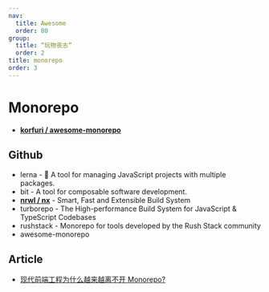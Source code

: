 ```yaml
---
nav:
  title: Awesome
  order: 80
group:
  title: “玩物丧志”
  order: 2
title: monorepo
order: 3
---
```


# Monorepo

- **[korfuri / awesome-monorepo](https://github.com/korfuri/awesome-monorepo)**

## Github

- lerna - 🐉 A tool for managing JavaScript projects with multiple packages.
- bit - A tool for composable software development.
- **[nrwl / nx](https://github.com/nrwl/nx)** - Smart, Fast and Extensible Build System
- turborepo - The High-performance Build System for JavaScript & TypeScript Codebases
- rushstack - Monorepo for tools developed by the Rush Stack community
- awesome-monorepo

## Article

- [现代前端工程为什么越来越离不开 Monorepo?](https://juejin.cn/post/6944877410827370504?utm_source=gold_browser_extension)

